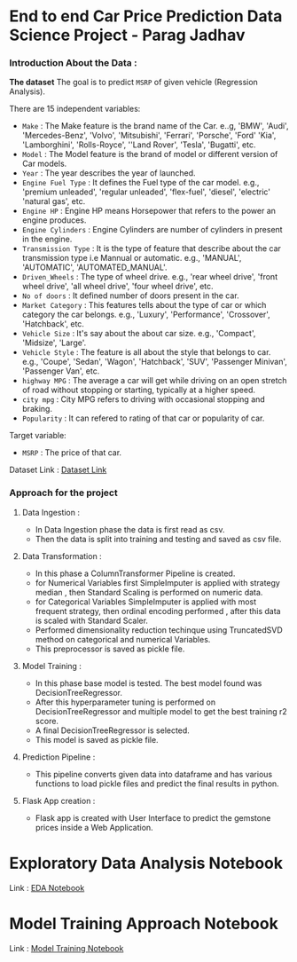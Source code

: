 # End to end Car Price Prediction Data Science Project - Parag Jadhav 

### Introduction About the Data :

**The dataset** The goal is to predict `MSRP` of given vehicle (Regression Analysis).

There are 15 independent variables:

* `Make` : The Make feature is the brand name of the Car. e..g, 'BMW', 'Audi', 'Mercedes-Benz', 'Volvo', 'Mitsubishi', 'Ferrari', 'Porsche', 'Ford' 'Kia', 'Lamborghini', 'Rolls-Royce', ''Land Rover', 'Tesla', 'Bugatti', etc.
* `Model` : The Model feature is the brand of model or different version of Car models.
* `Year` : The year describes the year of launched.
* `Engine Fuel Type` : It defines the Fuel type of the car model. e.g., 'premium unleaded', 'regular unleaded', 'flex-fuel', 'diesel', 'electric' 'natural gas', etc.
* `Engine HP` : Engine HP means Horsepower that refers to the power an engine produces.
* `Engine Cylinders` : Engine Cylinders are number of cylinders in present in the engine.
* `Transmission Type` : It is the type of feature that describe about the car transmission type i.e Mannual or automatic. e.g., 'MANUAL', 'AUTOMATIC', 'AUTOMATED_MANUAL'.
* `Driven_Wheels` : The type of wheel drive. e.g., 'rear wheel drive', 'front wheel drive', 'all wheel drive', 'four wheel drive', etc.
* `No of doors` : It defined number of doors present in the car.
* `Market Category` : This features tells about the type of car or which category the car belongs. e.g., 'Luxury', 'Performance', 'Crossover', 'Hatchback', etc.
* `Vehicle Size` : It's say about the about car size. e.g., 'Compact', 'Midsize', 'Large'.
* `Vehicle Style` : The feature is all about the style that belongs to car. e.g., 'Coupe', 'Sedan', 'Wagon', 'Hatchback', 'SUV', 'Passenger Minivan', 'Passenger Van', etc.
* `highway MPG` : The average a car will get while driving on an open stretch of road without stopping or starting, typically at a higher speed.
* `city mpg` : City MPG refers to driving with occasional stopping and braking.
* `Popularity` : It can refered to rating of that car or popularity of car.

Target variable:
* `MSRP` : The price of that car.

Dataset Link :
[Dataset Link](https://www.kaggle.com/datasets/CooperUnion/cardataset)


### Approach for the project 

1. Data Ingestion : 
    * In Data Ingestion phase the data is first read as csv. 
    * Then the data is split into training and testing and saved as csv file.

2. Data Transformation : 
    * In this phase a ColumnTransformer Pipeline is created.
    * for Numerical Variables first SimpleImputer is applied with strategy median , then Standard Scaling is performed on numeric data.
    * for Categorical Variables SimpleImputer is applied with most frequent strategy, then ordinal encoding performed , after this data is scaled with Standard Scaler.
    * Performed dimensionality reduction techinque using TruncatedSVD method on categorical and numerical Variables. 
    * This preprocessor is saved as pickle file.

3. Model Training : 
    * In this phase base model is tested. The best model found was DecisionTreeRegressor.
    * After this hyperparameter tuning is performed on DecisionTreeRegressor and multiple model to get the best training r2 score.
    * A final DecisionTreeRegressor is selected.
    * This model is saved as pickle file.

4. Prediction Pipeline : 
    * This pipeline converts given data into dataframe and has various functions to load pickle files and predict the final results in python.

5. Flask App creation : 
    * Flask app is created with User Interface to predict the gemstone prices inside a Web Application.

# Exploratory Data Analysis Notebook

Link : [EDA Notebook](./notebook/EDA_car_price_prediction.ipynb)

# Model Training Approach Notebook

Link : [Model Training Notebook](./notebook/model_training.ipynb)